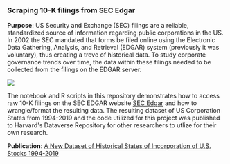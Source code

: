 ### Scraping 10-K filings from SEC Edgar

**Purpose**:  US Security and Exchange (SEC) filings are a reliable, standardized source of information regarding public corporations in the US.  In 2002 the SEC mandated that forms be filed online using the Electronic Data Gathering, Analysis, and Retrieval (EDGAR) system (previously it was voluntary), thus creating a trove of historical data.  To study corporate governance trends over time, the data within these filings needed to be collected from the filings on the EDGAR server.

![](https://www.google.com/url?sa=i&rct=j&q=&esrc=s&source=images&cd=&ved=2ahUKEwiDy8_GjZvnAhWxA2MBHZzoB54QjRx6BAgBEAQ&url=https%3A%2F%2Fen.wikipedia.org%2Fwiki%2FU.S._Securities_and_Exchange_Commission&psig=AOvVaw28HbQ4EsMDbxctc_U2Sayt&ust=1579916416699030)

The notebook and R scripts in this repository demonstrates how to access raw 10-K filings on the SEC EDGAR website [SEC Edgar](https://www.sec.gov/edgar.shtml) and how to wrangle/format the resulting data.  The resulting dataset of US Corporation States from 1994-2019 and the code utilized for this project was published to Harvard's Dataverse Repository for other researchers to utlize for their own research.

**Publication**: [A New Dataset of Historical States of Incorporation of U.S. Stocks 1994-2019](https://corpgov.law.harvard.edu/2020/01/02/a-new-dataset-of-historical-states-of-incorporation-of-u-s-stocks-1994-2019/)



